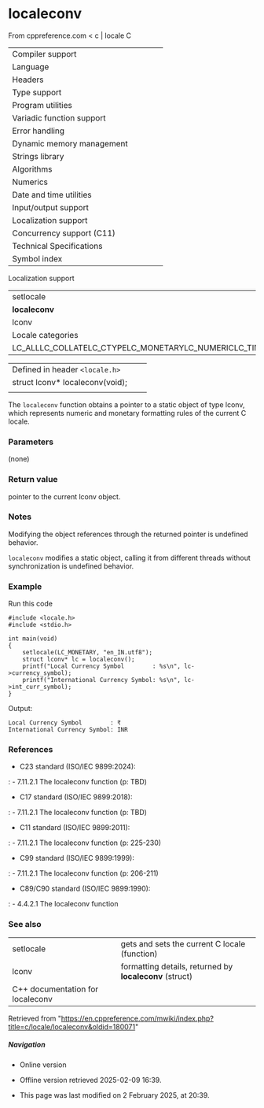 # localeconv

From cppreference.com
< c‎ | locale
 C

|  |  |  |  |  |
| --- | --- | --- | --- | --- |
| Compiler support | | | | |
| Language | | | | |
| Headers | | | | |
| Type support | | | | |
| Program utilities | | | | |
| Variadic function support | | | | |
| Error handling | | | | |
| Dynamic memory management | | | | |
| Strings library | | | | |
| Algorithms | | | | |
| Numerics | | | | |
| Date and time utilities | | | | |
| Input/output support | | | | |
| Localization support | | | | |
| Concurrency support (C11) | | | | |
| Technical Specifications | | | | |
| Symbol index | | | | |

 Localization support

|  |  |  |  |  |
| --- | --- | --- | --- | --- |
| setlocale | | | | |
| ****localeconv**** | | | | |
| lconv | | | | |
| Locale categories | | | | |
| LC_ALLLC_COLLATELC_CTYPELC_MONETARYLC_NUMERICLC_TIME | | | | |

|  |  |  |
| --- | --- | --- |
| Defined in header `<locale.h>` |  |  |
| struct lconv\* localeconv(void); |  |  |
|  |  |  |

The `localeconv` function obtains a pointer to a static object of type lconv, which represents numeric and monetary formatting rules of the current C locale.

### Parameters

(none)

### Return value

pointer to the current lconv object.

### Notes

Modifying the object references through the returned pointer is undefined behavior.

`localeconv` modifies a static object, calling it from different threads without synchronization is undefined behavior.

### Example

Run this code

```
#include <locale.h>
#include <stdio.h>
 
int main(void)
{
    setlocale(LC_MONETARY, "en_IN.utf8");
    struct lconv* lc = localeconv();
    printf("Local Currency Symbol        : %s\n", lc->currency_symbol);
    printf("International Currency Symbol: %s\n", lc->int_curr_symbol);
}

```

Output:

```
Local Currency Symbol        : ₹
International Currency Symbol: INR

```

### References

- C23 standard (ISO/IEC 9899:2024):

:   - 7.11.2.1 The localeconv function (p: TBD)

- C17 standard (ISO/IEC 9899:2018):

:   - 7.11.2.1 The localeconv function (p: TBD)

- C11 standard (ISO/IEC 9899:2011):

:   - 7.11.2.1 The localeconv function (p: 225-230)

- C99 standard (ISO/IEC 9899:1999):

:   - 7.11.2.1 The localeconv function (p: 206-211)

- C89/C90 standard (ISO/IEC 9899:1990):

:   - 4.4.2.1 The localeconv function

### See also

|  |  |
| --- | --- |
| setlocale | gets and sets the current C locale   (function) |
| lconv | formatting details, returned by ****localeconv**** (struct) |
| C++ documentation for localeconv | |

Retrieved from "<https://en.cppreference.com/mwiki/index.php?title=c/locale/localeconv&oldid=180071>"

##### Navigation

- Online version
- Offline version retrieved 2025-02-09 16:39.

- This page was last modified on 2 February 2025, at 20:39.